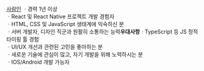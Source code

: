 [사람인](https://www.saramin.co.kr/zf_user/jobs/relay/view?isMypage=no&rec_idx=45801005&recommend_ids=eJxNz7sRwzAMA9Bp0oM%2FEawziPffIrQUy1L3jqAO9MhKjLwo%2BsmvN6HlTZkMz36byQLYtEVTQB96Oc2tWWuKEagjzFJ5GQDioq5w1JDCU6OdkvdXY07dTOMoqRl8ObS3d40IMCf%2FnT27yg5HGXVf5JYkcbSSHL4vIkzmFD93PUBd&view_type=list&gz=1&t_ref_content=grand&t_ref=jobcategory_recruit&t_ref_area=309#seq=0)
ㆍ경력 1년 이상  
ㆍReact 및 React Native 프로젝트 개발 경험자  
ㆍHTML, CSS 및 JavaScript 생태계에 익숙하신 분  
ㆍ서버 개발자, 디자인 직군과 원활히 소통하는 능력**우대사항**ㆍTypeScript 등 JS 정적 타이핑 툴 경험  
ㆍUI/UX 개선과 관련된 고민을 좋아하는 분  
ㆍ새로운 기술에 관심이 많고, 자기 개발을 위해 노력하시는 분  
ㆍIOS/Android 개발 가능자